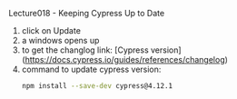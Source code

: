 Lecture018 - Keeping Cypress Up to Date

1. click on Update
1. a windows opens up
1. to get the changlog link: [Cypress version] (https://docs.cypress.io/guides/references/changelog)
1. command to update cypress version: 
    ```bash
    npm install --save-dev cypress@4.12.1
    ```
    


